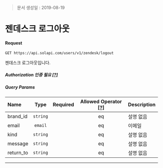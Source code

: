 > 문서 생성일 : 2019-08-19

# 젠데스크 로그아웃

#### Request
```
GET https://api.solapi.com/users/v1/zendesk/logout
```

젠데스크 로그아웃입니다.

##### Authorization 인증 필요 [[?]](https://docs.solapi.com/authentication/authentication)

##### Query Params
| Name | Type | Required | Allowed Operator [[?]](https://docs.solapi.com/api-reference/api-reference#operator) | Description |
| :--- | :--: | :------: | :--------------: | :---------- |
| brand_id | `string` |  | eq | 설명 없음 |
| email | `email` |  | eq | 이메일 |
| kind | `string` |  | eq | 설명 없음 |
| message | `string` |  | eq | 설명 없음 |
| return_to | `string` |  | eq | 설명 없음 |

---

